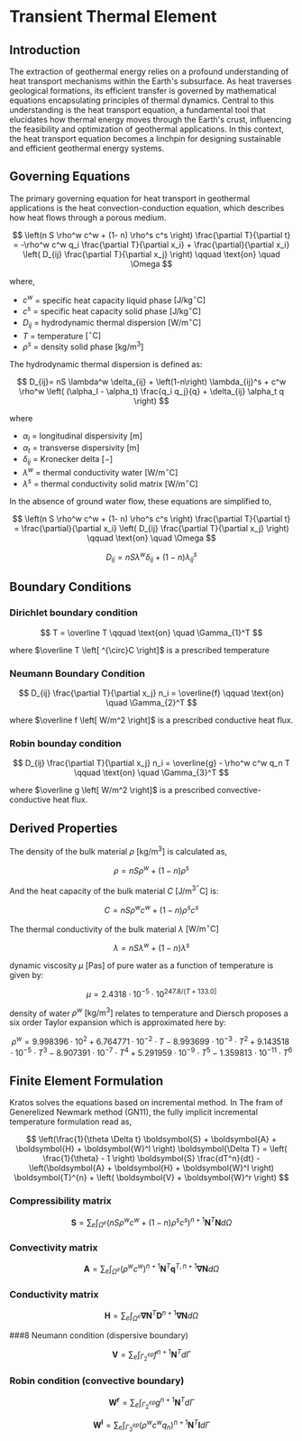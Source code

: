 # Transient Thermal Element

## Introduction
The extraction of geothermal energy relies on a profound understanding of heat transport mechanisms within the Earth's subsurface. As heat traverses geological formations, its efficient transfer is governed by mathematical equations encapsulating principles of thermal dynamics. Central to this understanding is the heat transport equation, a fundamental tool that elucidates how thermal energy moves through the Earth's crust, influencing the feasibility and optimization of geothermal applications. In this context, the heat transport equation becomes a linchpin for designing sustainable and efficient geothermal energy systems.

## Governing Equations
The primary governing equation for heat transport in geothermal applications is the heat convection-conduction equation, which describes how heat flows through a porous medium. 

$$ \left(n S \rho^w c^w + (1- n) \rho^s c^s \right) \frac{\partial T}{\partial t} = -\rho^w c^w q_i \frac{\partial T}{\partial x_i} + \frac{\partial}{\partial x_i} \left( D_{ij} \frac{\partial T}{\partial x_j} \right) \qquad \text{on} \quad \Omega $$

where,

- $c^w$       = specific heat capacity liquid phase $\mathrm{[J/kg ^{\circ}C]}$
- $c^s$        = specific heat capacity solid phase  $\mathrm{[J/kg ^{\circ}C]}$
- $D_{ij}$     = hydrodynamic thermal dispersion  $\mathrm{[W/m ^{\circ}C]}$
- $T$           = temperature  $\mathrm{[ ^{\circ}C]}$
- $\rho^s$ = density solid phase $\mathrm{[kg/m^3]}$ 

The hydrodynamic thermal dispersion is defined as:

$$ D_{ij}= nS \lambda^w \delta_{ij} + \left(1-n\right) \lambda_{ij}^s + c^w \rho^w \left( (\alpha_l - \alpha_t) \frac{q_i q_j}{q} + \delta_{ij} \alpha_t q \right) $$

where

- $\alpha_l$    = longitudinal dispersivity $\mathrm{[m]}$
- $\alpha_t$    = transverse dispersivity $\mathrm{[m]}$
- $\delta_{ij}$ = Kronecker delta $\mathrm{[-]}$
- $\lambda^w$   = thermal conductivity water $\mathrm{[W/m ^{\circ}C]}$
- $\lambda^s$   = thermal conductivity solid matrix $\mathrm{[W/m ^{\circ}C]}$

In the absence of ground water flow, these equations are simplified to,

$$ \left(n S \rho^w c^w + (1- n) \rho^s c^s \right) \frac{\partial T}{\partial t} = \frac{\partial}{\partial x_i} \left( D_{ij} \frac{\partial T}{\partial x_j} \right) \qquad \text{on} \quad \Omega $$

$$ D_{ij}= nS \lambda^w \delta_{ij} + \left(1-n\right) \lambda_{ij}^s $$

## Boundary Conditions

### Dirichlet boundary condition
$$ T = \overline T \qquad \text{on} \quad \Gamma_{1}^T $$

where $\overline T \left[ ^{\circ}C \right]$  is a prescribed temperature 

### Neumann Boundary Condition
$$ D_{ij} \frac{\partial T}{\partial x_j} n_i = \overline{f} \qquad \text{on} \quad \Gamma_{2}^T $$

where $\overline f \left[ W/m^2 \right]$ is a prescribed conductive heat flux.

### Robin bounday condition
$$ D_{ij} \frac{\partial T}{\partial x_j} n_i = \overline{g} -  \rho^w c^w q_n T \qquad \text{on} \quad \Gamma_{3}^T $$

where $\overline g \left[ W/m^2 \right]$ is a prescribed convective-conductive heat flux.


## Derived Properties

The density of the bulk material $\rho$ $\mathrm{\left[ kg/m^3 \right]}$ is calculated as,

$$ \rho = n S \rho^w + \left( 1 - n \right) \rho^s $$

And the heat capacity of the bulk material $C$ $\mathrm{\left[ J/m^3 ^{\circ}C \right]}$ is:

$$ C = n S \rho^w c^w + \left( 1 - n \right) \rho^s c^s $$

The thermal conductivity of the bulk material $\lambda$ $\mathrm{\left[ W/m ^{\circ}C \right]}$

$$ \lambda = n S \lambda^w + \left( 1 - n \right) \lambda^s $$

dynamic viscosity  $\mu$ $[\mathrm {Pas}$] of pure water as a function of temperature is given by:

$$ \mu = 2.4318 \cdot 10^{-5} \cdot 10^{{247.8} / {\left(T+133.0\right]}} $$

density of water $\rho^w$ $[\mathrm {kg/m^3}]$ relates to temperature and Diersch proposes a six order Taylor expansion which is approximated here by:

$$ \rho^w = 9.998396 \cdot 10^2 + 6.764771  \cdot 10^{-2} \cdot T - 8.993699  \cdot 10^{-3} \cdot T^2 + 9.143518 \cdot 10^{-5} \cdot T^3 - 8.907391 \cdot 10^{-7} \cdot T^4 + 5.291959  \cdot 10^{-9} \cdot T^5 - 1.359813  \cdot 10^{-11} \cdot T^6 $$



## Finite Element Formulation

Kratos solves the equations based on incremental method. In The fram of Generelized Newmark method (GN11), the fully implicit incremental temperature formulation read as,

$$ \left(\frac{1}{\theta \Delta t} \boldsymbol{S} + \boldsymbol{A} + \boldsymbol{H} + \boldsymbol{W}^l  \right) \boldsymbol{\Delta T} = \left( \frac{1}{\theta} - 1 \right) \boldsymbol{S} \frac{dT^n}{dt} - \left(\boldsymbol{A} + \boldsymbol{H} + \boldsymbol{W}^l \right) \boldsymbol{T}^{n} + \left( \boldsymbol{V} + \boldsymbol{W}^r \right) $$

### Compressibility matrix 

$$ \boldsymbol{S} = \sum_e \int_{\Omega^e} \left( n S \rho^w c^w + \left(1-n\right) \rho^s c^s \right)^{n+1} \boldsymbol{N}^T  \boldsymbol{N} d \Omega $$

### Convectivity matrix

$$ \boldsymbol{A} = \sum_e \int_{\Omega^e} \left(\rho^w c^w\right)^{n+1}  \boldsymbol{N}^T \boldsymbol{q}^{T,n+1} \boldsymbol{\nabla N}   d \Omega $$

### Conductivity matrix

$$ \boldsymbol{H} = \sum_e \int_{\Omega^e} \boldsymbol{\nabla N}^T \boldsymbol{D}^{n+1} \boldsymbol{\nabla N} d \Omega $$

###8 Neumann condition (dispersive boundary)

$$ \boldsymbol{V} = \sum_e \int_{\Gamma_2^{ep}}  f^{n+1} \boldsymbol{N}^T  d \Gamma $$

### Robin condition (convective boundary)

$$ \boldsymbol{W^r} = \sum_e \int_{\Gamma_2^{ep}}  g^{n+1} \boldsymbol{N}^T  d \Gamma $$

$$ \boldsymbol{W^l} = \sum_e \int_{\Gamma_3^{ep}}  \left( \rho^w c^w q_n \right)^{n+1} \boldsymbol{N}^T \boldsymbol{I} d \Gamma $$